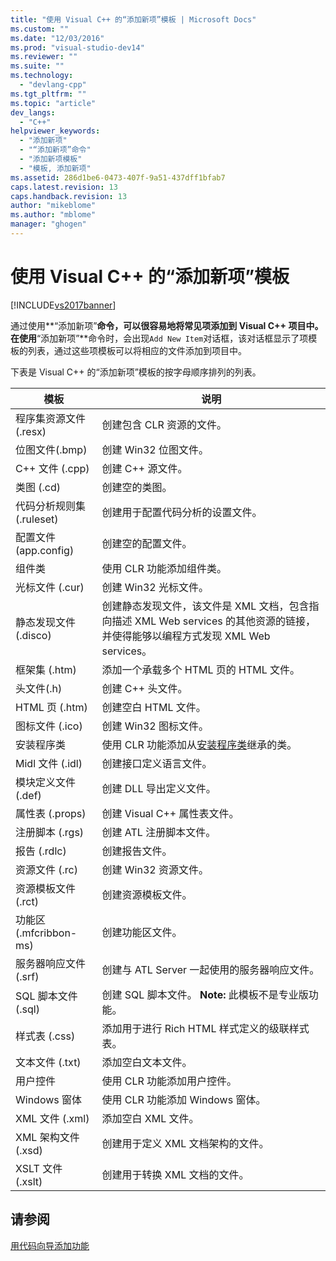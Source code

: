 ```yaml
---
title: "使用 Visual C++ 的“添加新项”模板 | Microsoft Docs"
ms.custom: ""
ms.date: "12/03/2016"
ms.prod: "visual-studio-dev14"
ms.reviewer: ""
ms.suite: ""
ms.technology: 
  - "devlang-cpp"
ms.tgt_pltfrm: ""
ms.topic: "article"
dev_langs: 
  - "C++"
helpviewer_keywords: 
  - "添加新项"
  - "“添加新项”命令"
  - "添加新项模板"
  - "模板, 添加新项"
ms.assetid: 286d1be6-0473-407f-9a51-437dff1bfab7
caps.latest.revision: 13
caps.handback.revision: 13
author: "mikeblome"
ms.author: "mblome"
manager: "ghogen"
---
```

# 使用 Visual C++ 的“添加新项”模板
[!INCLUDE[vs2017banner](../assembler/inline/includes/vs2017banner.md)]

通过使用**“添加新项”**命令，可以很容易地将常见项添加到 Visual C\+\+ 项目中。  在使用**“添加新项”**命令时，会出现`Add New Item`对话框，该对话框显示了项模板的列表，通过这些项模板可以将相应的文件添加到项目中。  
  
 下表是 Visual C\+\+ 的“添加新项”模板的按字母顺序排列的列表。  
  
|模板|说明|  
|--------|--------|  
|程序集资源文件 \(.resx\)|创建包含 CLR 资源的文件。|  
|位图文件\(.bmp\)|创建 Win32 位图文件。|  
|C\+\+ 文件 \(.cpp\)|创建 C\+\+ 源文件。|  
|类图 \(.cd\)|创建空的类图。|  
|代码分析规则集 \(.ruleset\)|创建用于配置代码分析的设置文件。|  
|配置文件 \(app.config\)|创建空的配置文件。|  
|组件类|使用 CLR 功能添加组件类。|  
|光标文件 \(.cur\)|创建 Win32 光标文件。|  
|静态发现文件 \(.disco\)|创建静态发现文件，该文件是 XML 文档，包含指向描述 XML Web services 的其他资源的链接，并使得能够以编程方式发现 XML Web services。|  
|框架集 \(.htm\)|添加一个承载多个 HTML 页的 HTML 文件。|  
|头文件\(.h\)|创建 C\+\+ 头文件。|  
|HTML 页 \(.htm\)|创建空白 HTML 文件。|  
|图标文件 \(.ico\)|创建 Win32 图标文件。|  
|安装程序类|使用 CLR 功能添加从[安装程序类](https://msdn.microsoft.com/en-us/library/system.configuration.install.installer.aspx)继承的类。|  
|Midl 文件 \(.idl\)|创建接口定义语言文件。|  
|模块定义文件 \(.def\)|创建 DLL 导出定义文件。|  
|属性表 \(.props\)|创建 Visual C\+\+ 属性表文件。|  
|注册脚本 \(.rgs\)|创建 ATL 注册脚本文件。|  
|报告 \(.rdlc\)|创建报告文件。|  
|资源文件 \(.rc\)|创建 Win32 资源文件。|  
|资源模板文件 \(.rct\)|创建资源模板文件。|  
|功能区 \(.mfcribbon\-ms\)|创建功能区文件。|  
|服务器响应文件 \(.srf\)|创建与 ATL Server 一起使用的服务器响应文件。|  
|SQL 脚本文件 \(.sql\)|创建 SQL 脚本文件。 **Note:**  此模板不是专业版功能。|  
|样式表 \(.css\)|添加用于进行 Rich HTML 样式定义的级联样式表。|  
|文本文件 \(.txt\)|添加空白文本文件。|  
|用户控件|使用 CLR 功能添加用户控件。|  
|Windows 窗体|使用 CLR 功能添加 Windows 窗体。|  
|XML 文件 \(.xml\)|添加空白 XML 文件。|  
|XML 架构文件 \(.xsd\)|创建用于定义 XML 文档架构的文件。|  
|XSLT 文件 \(.xslt\)|创建用于转换 XML 文档的文件。|  
  
## 请参阅  
 [用代码向导添加功能](../ide/adding-functionality-with-code-wizards-cpp.md)